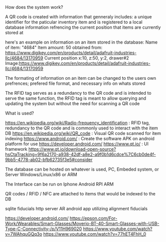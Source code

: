 How does the system work?

A QR code is created with information that genneraly includes:
a unique identifier for the paticular inventory item and is registered to a local database
information refrencing the current position that items are currently stored at

here's an example on information on an item stored in the database:
Name of item: "4684"
Item amount: 50
obtained from: https://www.digikey.com/en/products/detail/adafruit-industries-llc/4684/13170959
Current position x:10, z:50, y:2, drawer#2
Image:https://www.digikey.com/en/products/detail/adafruit-industries-llc/4684/13170959

The formating of information on an item can be changed to the users own prefrences; prefered file format, and necessary info on whats stored

The RFID tag serves as a redundancy to the QR code and is intended to serve the same function, the RFID tag is meant to allow querying and updating the system
but without the need for scanning a QR code

What is used?

https://en.wikipedia.org/wiki/Radio-frequency_identification : RFID tag, redundancy to the QR code and is commonly used to interact with the item DB
https://en.wikipedia.org/wiki/QR_code : Visual QR code scanned for item indexing
https://www.android.com/ : Create the software APK on android platform for use
https://developer.android.com/
https://www.qt.io/ : UI framework
https://www.qt.io/download-open-source?hsCtaTracking=9f6a2170-a938-42df-a8e2-a9f0b1d6cdce%7C6cb0de4f-9bb5-4778-ab02-bfb62735f3e5#consider

The database can be hosted on whatever is used, PC, Embeded system, or Server
Windows/Linux/x86 or ARM

The Interface can be run on Iphone Android RPI ARM

QR codes / RFID / NFC are attached to items that would be indexed to the DB

sqlite
fiducials
http server
AR android app utilizing alignment fiducials

https://developer.android.com/
https://epson.com/For-Work/Wearables/Smart-Glasses/Moverio-BT-40-Smart-Glasses-with-USB-Type-C-Connectivity-/p/V11H969020
https://www.youtube.com/watch?v=7WAhquGQq3o
https://www.youtube.com/watch?v=77hET4FhH_0
